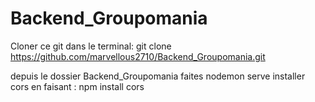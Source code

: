 # Backend_Groupomania

Cloner ce git dans le terminal: 
git clone https://github.com/marvellous2710/Backend_Groupomania.git

depuis le dossier Backend_Groupomania faites nodemon serve
installer cors en faisant : npm install cors
